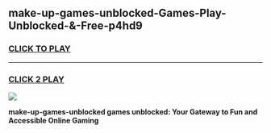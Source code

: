 
## make-up-games-unblocked-Games-Play-Unblocked-&-Free-p4hd9
<h3>
<a href="https://premium76.site?title=make-up-games-unblocked&ref=24A">CLICK TO PLAY</a></h3>
<hr>

<h3>
<a href="https://premium76.site?title=make-up-games-unblocked&ref=24A">CLICK 2 PLAY</a>
  
</h3>

<a href="https://premium76.site?title=make-up-games-unblocked&ref=24A"><img src="https://clearcache.store/games.png"></a>


**make-up-games-unblocked games unblocked: Your Gateway to Fun and Accessible Online Gaming**
